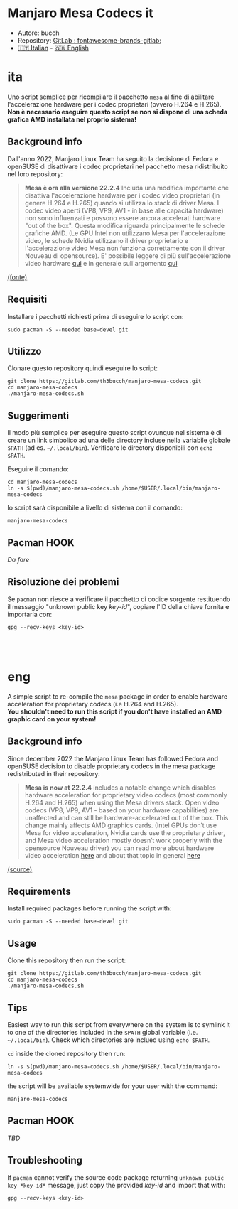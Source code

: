 # Manjaro Mesa Codecs it

- Autore: bucch
- Repository: [GitLab : fontawesome-brands-gitlab: ](https://gitlab.com/th3bucch/manjaro-mesa-codecs)
- [🇮🇹 Italian](#ita) - [ 🇬🇧 English](#eng)

# ita

Uno script semplice per ricompilare il pacchetto `mesa` al fine di abilitare l'accelerazione hardware per i codec proprietari (ovvero H.264 e H.265).
**Non è necessario eseguire questo script se non si dispone di una scheda grafica AMD installata nel proprio sistema!**

## Background info

Dall'anno 2022, Manjaro Linux Team ha seguito la decisione di Fedora e openSUSE di disattivare i codec proprietari nel pacchetto mesa ridistribuito nel loro repository:
> **Mesa è ora alla versione 22.2.4**
>  Includa una modifica importante che disattiva l'accelerazione hardware per i codec video proprietari (in genere H.264 e H.265) quando si utilizza lo stack di driver Mesa.
>  I codec video aperti (VP8, VP9, AV1 - in base alle capacità hardware) non sono influenzati e possono essere ancora accelerati hardware "out of the box".
>  Questa modifica riguarda principalmente le schede grafiche AMD. (Le GPU Intel non utilizzano Mesa per l'accelerazione video, le schede Nvidia utilizzano il driver proprietario e l'accelerazione video Mesa non funziona correttamente con il driver Nouveau di opensource). E' possibile leggere di più sull'accelerazione video hardware [qui](https://wiki.archlinux.org/title/Hardware_video_acceleration) e in generale sull'argomento [qui](https://lists.fedoraproject.org/archives/list/devel@lists.fedoraproject.org/thread/PYUYUCM3RGTTN4Q3QZIB4VUQFI77GE5X/)

[(fonte)](https://forum.manjaro.org/t/stable-update-2022-12-06-kernels-mesa-plasma-cinnamon-nvidia-libreoffice-pipewire-virtualbox/128453)

## Requisiti
Installare i pacchetti richiesti prima di eseguire lo script con:

```
sudo pacman -S --needed base-devel git 
```

## Utilizzo

Clonare questo repository quindi eseguire lo script:

```
git clone https://gitlab.com/th3bucch/manjaro-mesa-codecs.git
cd manjaro-mesa-codecs
./manjaro-mesa-codecs.sh
```

## Suggerimenti

Il modo più semplice per eseguire questo script ovunque nel sistema è di creare un link simbolico ad una delle directory incluse nella variabile globale `$PATH` (ad es. `~/.local/bin`).
Verificare le directory disponibili con `echo $PATH`.

Eseguire il comando:
```
cd manjaro-mesa-codecs
ln -s $(pwd)/manjaro-mesa-codecs.sh /home/$USER/.local/bin/manjaro-mesa-codecs
```

lo script sarà disponibile a livello di sistema con il comando:
```
manjaro-mesa-codecs
```

## Pacman HOOK

*Da fare*

## Risoluzione dei problemi

Se `pacman` non riesce a verificare il pacchetto di codice sorgente restituendo il messaggio "unknown public key *key-id*", copiare l'ID della chiave fornita e importarla con:
```
gpg --recv-keys <key-id>
```
<br><br>

# eng

A simple script to re-compile the `mesa` package in order to enable hardware acceleration for proprietary codecs (i.e H.264 and H.265).  
**You shouldn't need to run this script if you don't have installed an AMD graphic card on your system!**

## Background info

Since december 2022 the Manjaro Linux Team has followed Fedora and openSUSE decision to disable proprietary codecs in the mesa package redistributed in their repository:
>  **Mesa is now at 22.2.4**
>    includes a notable change which disables hardware acceleration for proprietary video codecs (most commonly H.264 and H.265) when using the Mesa drivers stack.
>    Open video codecs (VP8, VP9, AV1 - based on your hardware capabilities) are unaffected and can still be hardware-accelerated out of the box.
>    This change mainly affects AMD graphics cards. (Intel GPUs don’t use Mesa for video acceleration, Nvidia cards use the proprietary driver, and Mesa video acceleration mostly doesn’t work properly with the opensource Nouveau driver) you can read more about hardware video acceleration [here](https://wiki.archlinux.org/title/Hardware_video_acceleration) and about that topic in general [here](https://lists.fedoraproject.org/archives/list/devel@lists.fedoraproject.org/thread/PYUYUCM3RGTTN4Q3QZIB4VUQFI77GE5X/)

[(source)](https://forum.manjaro.org/t/stable-update-2022-12-06-kernels-mesa-plasma-cinnamon-nvidia-libreoffice-pipewire-virtualbox/128453)

## Requirements
Install required packages before running the script with:

```
sudo pacman -S --needed base-devel git 
```

## Usage

Clone this repository then run the script:

```
git clone https://gitlab.com/th3bucch/manjaro-mesa-codecs.git
cd manjaro-mesa-codecs
./manjaro-mesa-codecs.sh
```

## Tips

Easiest way to run this script from everywhere on the system is to symlink it to one of the directories included in the `$PATH` global variable (i.e. `~/.local/bin`).
Check which directories are inclued using `echo $PATH`.

`cd` inside the cloned repository then run:
```
ln -s $(pwd)/manjaro-mesa-codecs.sh /home/$USER/.local/bin/manjaro-mesa-codecs
```

the script will be available systemwide for your user with the command:
```
manjaro-mesa-codecs
```

## Pacman HOOK

*TBD*

## Troubleshooting

If `pacman` cannot verify the source code package returning `unknown public key *key-id*` message, just copy the provided *key-id* and import that with:
```
gpg --recv-keys <key-id>
```
